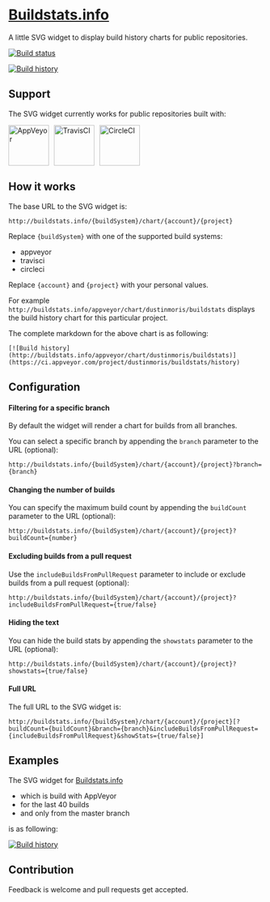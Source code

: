 # [Buildstats.info](http://buildstats.info)
A little SVG widget to display build history charts for public repositories.

[![Build status](https://ci.appveyor.com/api/projects/status/dchv355fwpsy85xb?svg=true)](https://ci.appveyor.com/project/dustinmoris/buildstats)

[![Build history](http://buildstats.info/appveyor/chart/dustinmoris/buildstats)](https://ci.appveyor.com/project/dustinmoris/buildstats/history)

## Support

The SVG widget currently works for public repositories built with:

<a href="https://www.appveyor.com/" title="AppVeyor"><img src="https://raw.githubusercontent.com/dustinmoris/BuildStats/master/BuildStats.Web/Assets/appveyor.png" width="80" height="80" style="margin-right: 10px;" alt="AppVeyor" title="AppVeyor"/></a><a href="https://travis-ci.org/" title="TravisCI"><img src="https://raw.githubusercontent.com/dustinmoris/BuildStats/master/BuildStats.Web/Assets/travisci.jpeg" width="80" height="80" style="margin-right: 10px;" alt="TravisCI" title="TravisCI"/></a><a href="https://circleci.com/" title="CircleCI"><img src="https://raw.githubusercontent.com/dustinmoris/BuildStats/master/BuildStats.Web/Assets/circleci.png" width="80" height="80" style="margin-right: 10px;" alt="CircleCI" title="CircleCI"/></a>

## How it works

The base URL to the SVG widget is:

```
http://buildstats.info/{buildSystem}/chart/{account}/{project}
```

Replace `{buildSystem}` with one of the supported build systems:

-   appveyor
-   travisci
-   circleci

Replace `{account}` and `{project}` with your personal values.

For example `http://buildstats.info/appveyor/chart/dustinmoris/buildstats` displays the build history chart for this particular project.

The complete markdown for the above chart is as following:

```
[![Build history](http://buildstats.info/appveyor/chart/dustinmoris/buildstats)](https://ci.appveyor.com/project/dustinmoris/buildstats/history)
```

## Configuration

#### Filtering for a specific branch

By default the widget will render a chart for builds from all branches.

You can select a specific branch by appending the `branch` parameter to the URL (optional):

```
http://buildstats.info/{buildSystem}/chart/{account}/{project}?branch={branch}
```

#### Changing the number of builds

You can specify the maximum build count by appending the `buildCount` parameter to the URL (optional):

```
http://buildstats.info/{buildSystem}/chart/{account}/{project}?buildCount={number}
```

#### Excluding builds from a pull request

Use the `includeBuildsFromPullRequest` parameter to include or exclude builds from a pull request (optional):

```
http://buildstats.info/{buildSystem}/chart/{account}/{project}?includeBuildsFromPullRequest={true/false}
```

#### Hiding the text

You can hide the build stats by appending the `showstats` parameter to the URL (optional):
```
http://buildstats.info/{buildSystem}/chart/{account}/{project}?showstats={true/false}
```

#### Full URL

The full URL to the SVG widget is:

```
http://buildstats.info/{buildSystem}/chart/{account}/{project}[?buildCount={buildCount}&branch={branch}&includeBuildsFromPullRequest={includeBuildsFromPullRequest}&showStats={true/false}]
```

## Examples

The SVG widget for [Buildstats.info](http://buildstats.info)

-   which is build with AppVeyor
-   for the last 40 builds
-   and only from the master branch

is as following:

[![Build history](http://buildstats.info/appveyor/chart/dustinmoris/buildstats?branch=master&buildCount=40)](https://ci.appveyor.com/project/dustinmoris/buildstats/history?branch=master)

## Contribution

Feedback is welcome and pull requests get accepted.
